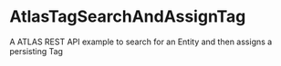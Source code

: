 # AtlasTagSearchAndAssignTag
A ATLAS REST API example to search for an Entity and then assigns a persisting Tag
